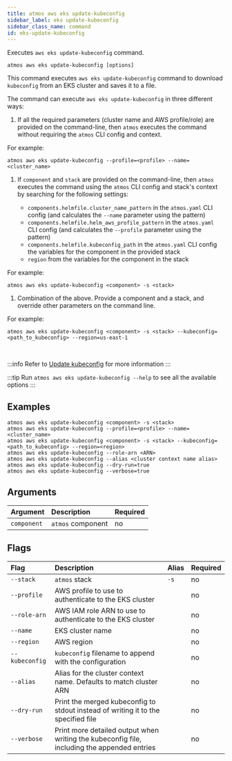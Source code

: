 ```yaml
---
title: atmos aws eks update-kubeconfig
sidebar_label: eks update-kubeconfig
sidebar_class_name: command
id: eks-update-kubeconfig
---
```


Executes `aws eks update-kubeconfig` command.

```shell
atmos aws eks update-kubeconfig [options]
```

This command executes `aws eks update-kubeconfig` command to download `kubeconfig` from an EKS cluster and saves it to a file.

The command can execute `aws eks update-kubeconfig` in three different ways:

1. If all the required parameters (cluster name and AWS profile/role) are provided on the command-line, then `atmos` executes the command without
   requiring the `atmos` CLI config and context.

  For example:

  ```shell
  atmos aws eks update-kubeconfig --profile=<profile> --name=<cluster_name>
  ```

1. If `component` and `stack` are provided on the command-line, then `atmos` executes the command using the `atmos` CLI config and stack's context by
   searching for the following settings:

   - `components.helmfile.cluster_name_pattern` in the `atmos.yaml` CLI config (and calculates the `--name` parameter using the pattern)
   - `components.helmfile.helm_aws_profile_pattern` in the `atmos.yaml` CLI config (and calculates the `--profile` parameter using the pattern)
   - `components.helmfile.kubeconfig_path` in the `atmos.yaml` CLI config the variables for the component in the provided stack
   - `region` from the variables for the component in the stack

  For example:

  ```shell
  atmos aws eks update-kubeconfig <component> -s <stack>
  ```

1. Combination of the above. Provide a component and a stack, and override other parameters on the command line.

  For example:

  ```shell
  atmos aws eks update-kubeconfig <component> -s <stack> --kubeconfig=<path_to_kubeconfig> --region=us-east-1
  ```

<br/>

:::info
Refer to [Update kubeconfig](https://docs.aws.amazon.com/cli/latest/reference/eks/update-kubeconfig.html) for more information
:::

:::tip
Run `atmos aws eks update-kubeconfig --help` to see all the available options
:::

## Examples

```shell
atmos aws eks update-kubeconfig <component> -s <stack>
atmos aws eks update-kubeconfig --profile=<profile> --name=<cluster_name>
atmos aws eks update-kubeconfig <component> -s <stack> --kubeconfig=<path_to_kubeconfig> --region=<region>
atmos aws eks update-kubeconfig --role-arn <ARN>
atmos aws eks update-kubeconfig --alias <cluster context name alias>
atmos aws eks update-kubeconfig --dry-run=true
atmos aws eks update-kubeconfig --verbose=true
```

## Arguments

| Argument     | Description        | Required |
|:-------------|:-------------------|:---------|
| `component`  | `atmos` component  | no       |

## Flags

| Flag           | Description                                                                                 | Alias | Required |
|:---------------|:--------------------------------------------------------------------------------------------|:------|:---------|
| `--stack`      | `atmos` stack                                                                               | `-s`  | no       |
| `--profile`    | AWS profile to use to authenticate to the EKS cluster                                       |       | no       |
| `--role-arn`   | AWS IAM role ARN to use to authenticate to the EKS cluster                                  |       | no       |
| `--name`       | EKS cluster name                                                                            |       | no       |
| `--region`     | AWS region                                                                                  |       | no       |
| `--kubeconfig` | `kubeconfig` filename to append with the configuration                                      |       | no       |
| `--alias`      | Alias for the cluster context name. Defaults to match cluster ARN                           |       | no       |
| `--dry-run`    | Print the merged kubeconfig to stdout instead of writing it to the specified file           |       | no       |
| `--verbose`    | Print more detailed output when writing the kubeconfig file, including the appended entries |       | no       |
